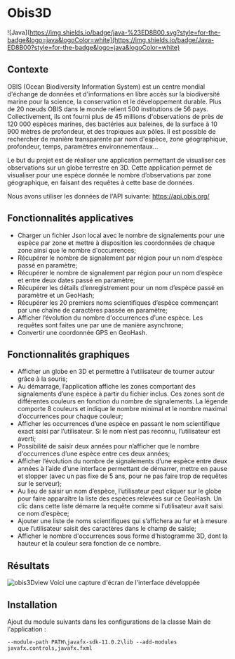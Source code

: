 # Obis3D

![Java](https://img.shields.io/badge/java-%23ED8B00.svg?style=for-the-badge&logo=java&logoColor=white](https://img.shields.io/badge/Java-ED8B00?style=for-the-badge&logo=java&logoColor=white)

## Contexte

OBIS (Ocean Biodiversity Information System) est un centre mondial d'échange de données et d'informations en libre accès sur la biodiversité marine 
pour la science, la conservation et le développement durable. Plus de 20 nœuds OBIS dans le monde relient 500 institutions de 56 pays. 
Collectivement, ils ont fourni plus de 45 millions d'observations de près de 120 000 espèces marines, des bactéries aux baleines, de la surface 
à 10 900 mètres de profondeur, et des tropiques aux pôles. Il est possible de rechercher de manière transparente par nom d'espèce, zone géographique, 
profondeur, temps, paramètres environnementaux... 

Le but du projet est de réaliser une application permettant de visualiser ces observations sur un globe terrestre en 3D. Cette application 
permet de visualiser pour une espèce donnée le nombre d’observations par zone géographique, en faisant des 
requêtes à cette base de données.  

Nous avons utiliser les données de l'API suivante: https://api.obis.org/  

## Fonctionnalités applicatives

- Charger un fichier Json local avec le nombre de signalements pour une espèce par zone et mettre à disposition les coordonnées de chaque zone ainsi que le nombre d'occurrences;
- Récupérer le nombre de signalement par région pour un nom d’espèce passé en paramètre;
- Récupérer le nombre de signalement par région pour un nom d’espèce et entre deux dates passé en paramètre;
- Récupérer les détails d’enregistrement pour un nom d’espèce passé en paramètre et un GeoHash;
- Récupérer les 20 premiers noms scientifiques d’espèce commençant par une chaîne de caractères passée en paramètre;
- Afficher l’évolution du nombre d'occurrences d’une espèce. Les requêtes sont faites une par une de manière asynchrone;
- Convertir une coordonnée GPS en GeoHash.

## Fonctionnalités graphiques
- Afficher un globe en 3D et permettre à l’utilisateur de tourner autour grâce à la souris;
- Au démarrage, l’application affiche les zones comportant des signalements d’une espèce à partir du fichier inclus. Ces zones sont de différentes couleurs en fonction du nombre de signalements. La  légende comporte 8 couleurs et indique le nombre minimal et le nombre maximal d’occurrences pour chaque couleur;
- Afficher les occurrences d’une espèce en passant le nom scientifique exact saisi par l’utilisateur. Si le nom n’est pas reconnu, l’utilisateur est averti;
- Possibilité de saisir deux années pour n’afficher que le nombre d'occurrences d’une espèce entre ces deux  années;
- Afficher l’évolution du nombre de signalements d’une espèce entre deux années à l’aide d’une interface permettant de démarrer, mettre en pause et stopper (avec un pas fixe de 5 ans, pour ne pas faire trop de requêtes sur le serveur);
- Au lieu de saisir un nom d’espèce, l’utilisateur peut cliquer sur le globe pour faire apparaître la liste des espèces relevées sur ce GeoHash. Un clic dans cette liste démarre la requête comme si l’utilisateur avait saisi ce nom d’espèce;
- Ajouter une liste de noms scientifiques qui s’affichera au fur et à mesure que l’utilisateur saisit des caractères dans le champ de saisie;
- Afficher le nombre d'occurrences sous forme d’histogramme 3D, dont la hauteur et la couleur sera fonction de ce nombre.

## Résultats

![obis3Dview](https://user-images.githubusercontent.com/82103105/185962715-a4de2a5d-5466-4980-b0fa-04a06bf2a423.png)
Voici une capture d'écran de l'interface développée

## Installation

Ajout du module suivants dans les configurations de la classe Main de l'application :
```
--module-path PATH\javafx-sdk-11.0.2\lib --add-modules javafx.controls,javafx.fxml 
```

